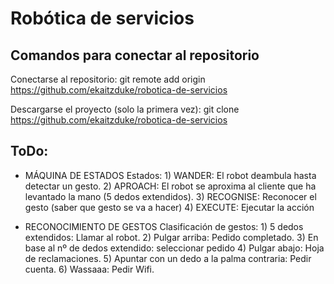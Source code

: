 # Robótica de servicios

## Comandos para conectar al repositorio
Conectarse al repositorio:
    git remote add origin https://github.com/ekaitzduke/robotica-de-servicios 

Descargarse el proyecto (solo la primera vez):
    git clone https://github.com/ekaitzduke/robotica-de-servicios


## ToDo:
- MÁQUINA DE ESTADOS
    Estados:
        1) WANDER: El robot deambula  hasta detectar un gesto.
        2) APROACH: El robot se aproxima al cliente que ha levantado la mano (5 dedos extendidos).
        3) RECOGNISE: Reconocer el gesto (saber que gesto se va a hacer)
        4) EXECUTE: Ejecutar la acción

- RECONOCIMIENTO DE GESTOS
    Clasificación de gestos:
        1) 5 dedos extendidos: Llamar al robot.
        2) Pulgar arriba: Pedido completado.
        3) En base al nº de dedos extendido: seleccionar pedido
        4) Pulgar abajo: Hoja de reclamaciones.
        5) Apuntar con un dedo a la palma contraria: Pedir cuenta.
        6) Wassaaa: Pedir Wifi.